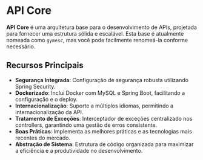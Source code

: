 # API Core

**API Core** é uma arquitetura base para o desenvolvimento de APIs, projetada para fornecer uma estrutura sólida e escalável. Esta base é atualmente nomeada como `gymesc`, mas você pode facilmente renomeá-la conforme necessário.

## Recursos Principais

- **Segurança Integrada**: Configuração de segurança robusta utilizando Spring Security.
- **Dockerizado**: Inclui Docker com MySQL e Spring Boot, facilitando a configuração e o deploy.
- **Internacionalização**: Suporte a múltiplos idiomas, permitindo a internacionalização da API.
- **Tratamento de Exceções**: Interceptador de exceções centralizado nos controllers, garantindo uma gestão de erros consistente.
- **Boas Práticas**: Implementa as melhores práticas e as tecnologias mais recentes do mercado.
- **Abstração de Sistema**: Estrutura de código organizada para maximizar a eficiência e a produtividade no desenvolvimento.
